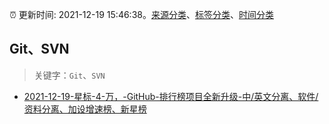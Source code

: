 :alarm_clock: 更新时间: 2021-12-19 15:46:38。[来源分类](../README.md)、[标签分类](../TAGS.md)、[时间分类](../TIMELINE.md)

## Git、SVN


> 关键字：`Git`、`SVN`



- [2021-12-19-星标-4-万，-GitHub-排行榜项目全新升级-中/英文分离、软件/资料分离、加设增速榜、新星榜](https://www.v2ex.com/t/823168) 